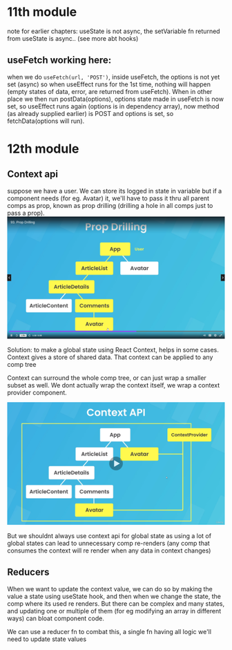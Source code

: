 # 11th module

note for earlier chapters: useState is not async, the setVariable fn returned from useState is async..  (see more abt hooks)

## useFetch working here:
when we do `useFetch(url, 'POST')`, inside useFetch, the options is not yet set (async) so when useEffect runs for the 1st time, nothing will happen (empty states of data, error, are returned from useFetch). When in other place we then run postData(options), options state made in useFetch is now set, so useEffect runs again (options is in dependency array), now method (as already supplied earlier) is POST and options is set, so fetchData(options will run).

# 12th module

## Context api

suppose we have a user. We can store its logged in state in variable but if a component needs (for eg. Avatar) it, we'll have to pass it thru all parent comps as prop, known as prop drilling (drilling a hole in all comps just to pass a prop).
<img src="./public/propDrilling.png" alt="prop drilling">

Solution: to make a global state using React Context, helps in some cases.
Context gives a store of shared data. That context can be applied to any comp tree

Context can surround the whole comp tree, or can just wrap a smaller subset as well. We dont actually wrap the context itself, we wrap a context provider component.

<img src="./public/context-api.png" alt="context api">

But we shouldnt always use context api for global state as using a lot of global states can lead to unnecessary comp re-renders (any comp that consumes the context will re render when any data in context changes)

## Reducers

When we want to update the context value, we can do so by making the value a state using useState hook, and then when we change the state, the comp where its used re renders. But there can be complex and many states, and updating one or multiple of them (for eg modifying an array in different ways) can bloat component code.

We can use a reducer fn to combat this, a single fn having all logic we'll need to update state values